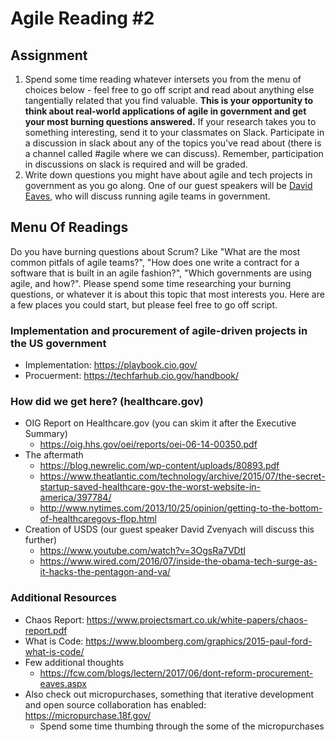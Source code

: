 # Agile Reading #2

## Assignment

1. Spend some time reading whatever intersets you from the menu of choices below - feel free to go off script and read about anything else tangentially related that you find valuable. **This is your opportunity to think about real-world applications of agile in government and get your most burning questions answered.** If your research takes you to something interesting, send it to your classmates on Slack. Participate in a discussion in slack about any of the topics you've read about (there is a channel called #agile where we can discuss). Remember, participation in discussions on slack is required and will be graded.
2. Write down questions you might have about agile and tech projects in government as you go along. One of our guest speakers will be [David Eaves](https://www.hks.harvard.edu/faculty/david-eaves), who will discuss running agile teams in government.

## Menu Of Readings

Do you have burning questions about Scrum? Like "What are the most common pitfals of agile teams?", "How does one write a contract for a software that is built in an agile fashion?", "Which governments are using agile, and how?". Please spend some time researching your burning questions, or whatever it is about this topic that most interests you. Here are a few places you could start, but please feel free to go off script.

### Implementation and procurement of agile-driven projects in the US government
- Implementation: https://playbook.cio.gov/
- Procuerment: https://techfarhub.cio.gov/handbook/

### How did we get here? (healthcare.gov)
- OIG Report on Healthcare.gov (you can skim it after the Executive Summary)
	- https://oig.hhs.gov/oei/reports/oei-06-14-00350.pdf
- The aftermath
	- https://blog.newrelic.com/wp-content/uploads/80893.pdf
	- https://www.theatlantic.com/technology/archive/2015/07/the-secret-startup-saved-healthcare-gov-the-worst-website-in-america/397784/
	- http://www.nytimes.com/2013/10/25/opinion/getting-to-the-bottom-of-healthcaregovs-flop.html
- Creation of USDS (our guest speaker David Zvenyach will discuss this further)
	- https://www.youtube.com/watch?v=3OgsRa7VDtI
	- https://www.wired.com/2016/07/inside-the-obama-tech-surge-as-it-hacks-the-pentagon-and-va/

### Additional Resources

- Chaos Report: https://www.projectsmart.co.uk/white-papers/chaos-report.pdf
- What is Code: https://www.bloomberg.com/graphics/2015-paul-ford-what-is-code/
- Few additional thoughts
	- https://fcw.com/blogs/lectern/2017/06/dont-reform-procurement-eaves.aspx
- Also check out micropurchases, something that iterative development and open source collaboration has enabled: https://micropurchase.18f.gov/
	- Spend some time thumbing through the some of the micropurchases


